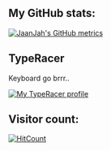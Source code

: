 ## My GitHub stats:
[![JaanJah's GitHub metrics](https://metrics.lecoq.io/JaanJah?template=classic&base.metadata=0&languages=1&isocalendar=1&isocalendar.duration=full-year)](https://metrics.lecoq.io/JaanJah?template=classic&base.metadata=0&languages=1&isocalendar=1&isocalendar.duration=full-year)

## TypeRacer
Keyboard go brrr..

[![My TypeRacer profile](https://data.typeracer.com/misc/badge?user=jaan3)](https://data.typeracer.com/pit/profile?user=jaan3)

## Visitor count:
[![HitCount](http://hits.dwyl.com/jaanjah/jaanjah.svg)](http://hits.dwyl.com/jaanjah/jaanjah)
